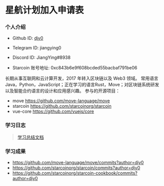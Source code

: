 

# 星航计划加入申请表



### 个人介绍

* Github ID: [djy0](https://github.com/djy0)

* Telegram ID: jiangying0

* Discord ID: JiangYing#8938

* Starcoin 账号地址: 0xc843b6e9f608bcded55bacbaf791be06


长期从事互联网和云计算开发，2017 年转入区块链以及 Web3 领域。
常用语言 Java，Python，JavaScript；正在学习的语言Rust，Move；对区块链系统研发以及智能合约语言的设计和应用感兴趣。
参与的开源项目：

* move https://github.com/move-language/move
* starcoin  https://github.com/starcoinorg/starcoin
* vue-core https://github.com/vuejs/core

### 学习日志

> [学习总结文档](https://iflydocs.com/h/s/doc/4sR7dgumUfrL1VpE)

### 学习成果

* https://github.com/move-language/move/commits?author=djy0
* https://github.com/starcoinorg/starcoin/commits?author=djy0
* https://github.com/starcoinorg/starcoin-cookbook/commits?author=djy0




